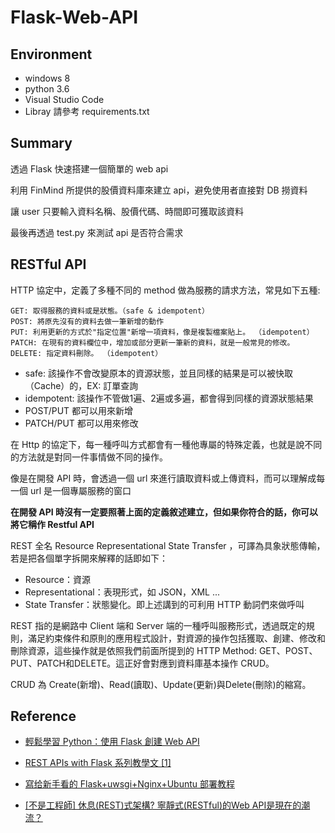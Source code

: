 # Flask-Web-API

## Environment

- windows 8
- python 3.6
- Visual Studio Code
- Libray 請參考 requirements.txt

## Summary

透過 Flask 快速搭建一個簡單的 web api

利用 FinMind 所提供的股價資料庫來建立 api，避免使用者直接對 DB 撈資料

讓 user 只要輸入資料名稱、股價代碼、時間即可獲取該資料

最後再透過 test.py 來測試 api 是否符合需求

## RESTful API

HTTP 協定中，定義了多種不同的 method 做為服務的請求方法，常見如下五種:

    GET: 取得服務的資料或是狀態。（safe & idempotent）
    POST: 將原先沒有的資料去做一筆新增的動作
    PUT: 利用更新的方式於"指定位置"新增一項資料，像是複製檔案貼上。 （idempotent）
    PATCH: 在現有的資料欄位中，增加或部分更新一筆新的資料，就是一般常見的修改。
    DELETE: 指定資料刪除。 （idempotent）

- safe: 該操作不會改變原本的資源狀態，並且同樣的結果是可以被快取（Cache）的，EX: 訂單查詢
- idempotent: 該操作不管做1遍、2遍或多遍，都會得到同樣的資源狀態結果
- POST/PUT 都可以用來新增
- PATCH/PUT 都可以用來修改

在 Http 的協定下，每一種呼叫方式都會有一種他專屬的特殊定義，也就是說不同的方法就是對同一件事情做不同的操作。

像是在開發 API 時，會透過一個 url 來進行讀取資料或上傳資料，而可以理解成每一個 url 是一個專屬服務的窗口

**在開發 API 時沒有一定要照著上面的定義敘述建立，但如果你符合的話，你可以將它稱作 Restful API**

REST 全名 Resource Representational State Transfer ，可譯為具象狀態傳輸，若是把各個單字拆開來解釋的話即如下：

- Resource：資源
- Representational：表現形式，如 JSON，XML ...
- State Transfer：狀態變化。即上述講到的可利用 HTTP 動詞們來做呼叫

REST 指的是網路中 Client 端和 Server 端的一種呼叫服務形式，透過既定的規則，滿足約束條件和原則的應用程式設計，對資源的操作包括獲取、創建、修改和刪除資源，這些操作就是依照我們前面所提到的 HTTP Method: GET、POST、PUT、PATCH和DELETE。這正好會對應到資料庫基本操作 CRUD。

CRUD 為 Create(新增)、Read(讀取)、Update(更新)與Delete(刪除)的縮寫。

## Reference

- [輕鬆學習 Python：使用 Flask 創建 Web API](https://medium.com/datainpoint/flask-web-api-quickstart-3b13d96cccc2)

- [REST APIs with Flask 系列教學文 [1]](https://medium.com/@twilightlau94/rest-apis-with-flask-%E7%B3%BB%E5%88%97%E6%95%99%E5%AD%B8%E6%96%87-1-5405216d3166)

- [寫给新手看的 Flask+uwsgi+Nginx+Ubuntu 部署教程](https://knarfeh.com/2016/06/11/%E5%86%99%E7%BB%99%E6%96%B0%E6%89%8B%E7%9C%8B%E7%9A%84Flask+uwsgi+Nginx+Ubuntu%E9%83%A8%E7%BD%B2%E6%95%99%E7%A8%8B/?fbclid=IwAR0jsMX4qDhMBpyj3H84Xfc6tIJre12179Kgc1EFlfzcnpAL2zeo7GunK_c)

- [[不是工程師] 休息(REST)式架構? 寧靜式(RESTful)的Web API是現在的潮流？](https://progressbar.tw/posts/53)
